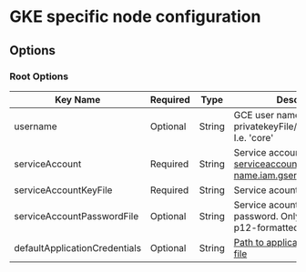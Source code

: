 # GKE specific node configuration

## Options
### Root Options
| Key Name | Required | Type | Description|
| --- | --- | --- | --- |
| username | Optional | String | GCE user name for the privatekeyFile/publickeyFile. I.e. 'core' |
| serviceAccount | Required | String | Service account name, i.e serviceaccount@project-name.iam.gserviceaccount.com |
| serviceAccountKeyFile | Required | String | Service acount key file. |
| serviceAccountPasswordFile | Optional | String | Service acount key file password. Only relevant for p12-formatted key files. |
| defaultApplicationCredentials | Optional | String | [Path to application credentials file](https://developers.google.com/identity/protocols/application-default-credentials) |
